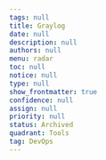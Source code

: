 ```yaml
---
tags: null
title: Graylog
date: null
description: null
authors: null
menu: radar
toc: null
notice: null
type: null
show_frontmatter: true
confidence: null
assign: null
priority: null
status: Archived
quadrant: Tools
tag: DevOps
---
```


